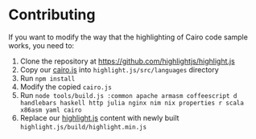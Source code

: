 # Contributing

If you want to modify the way that the highlighting of Cairo code sample works, you need to:

1. Clone the repository at https://github.com/highlightjs/highlight.js
2. Copy our [cairo.js](./cairo.js) into `highlight.js/src/languages` directory
3. Run `npm install`
4. Modify the copied `cairo.js`
5. Run `node tools/build.js :common apache armasm coffeescript d handlebars haskell http julia nginx nim nix properties r scala x86asm yaml cairo`
6. Replace our [highlight.js](./highlight.js) content with newly built `highlight.js/build/highlight.min.js`
